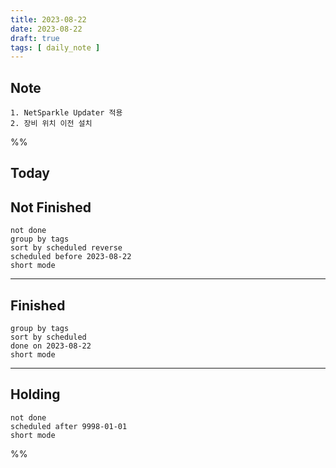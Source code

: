 ```yaml
---
title: 2023-08-22
date: 2023-08-22
draft: true
tags: [ daily_note ]
---
```


## Note

    1. NetSparkle Updater 적용
    2. 장비 위치 이전 설치


%%



## Today





## Not Finished

```tasks
not done
group by tags
sort by scheduled reverse
scheduled before 2023-08-22
short mode
```

---

## Finished

```tasks
group by tags
sort by scheduled
done on 2023-08-22
short mode
```

---

## Holding

```tasks
not done
scheduled after 9998-01-01
short mode
```

%%